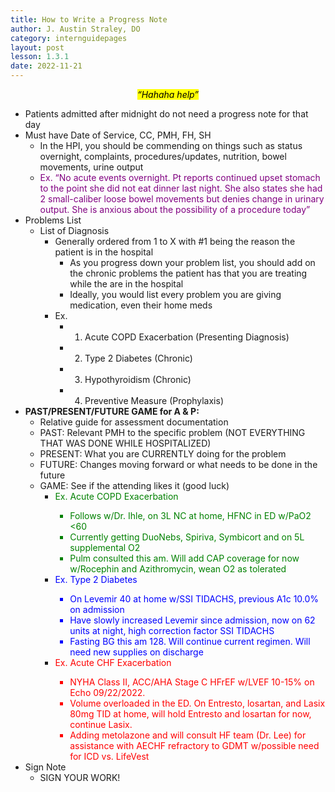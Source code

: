 ```yaml
---
title: How to Write a Progress Note
author: J. Austin Straley, DO
category: internguidepages
layout: post
lesson: 1.3.1
date: 2022-11-21
---
```


<html>
    <meta charset="UTF-8">
    <meta name="viewport" content="width=device-width, initial-scale=1">
    <link href="{{site.baseurl}}/assets/grid/bootstrap-grid.min.css" rel="stylesheet">
    <link href="{{site.baseurl}}/assets/grid/grid.css" rel="stylesheet">
    <link rel="stylesheet" href="{{site.baseurl}}/assets/gitbook/gitbook-plugin-fontsettings/website.css">
    <link rel="stylesheet" href="{{site.baseurl}}/assets/gitbook/gitbook-plugin-search-pro/search.css">
    <link rel="stylesheet" href="{{site.baseurl}}/assets/gitbook/gitbook-plugin-back-to-top-button/plugin.css">
    <link rel="stylesheet" href="{{site.baseurl}}/assets/gitbook/style.css">
    <link rel="stylesheet" href="{{site.baseurl}}/assets/gitbook/rouge/{{ site.syntax_highlighter_style | default: 'colorful' }}.css">
    <meta name="HandheldFriendly" content="true"/>
    <meta name="viewport" content="width=device-width, initial-scale=1, user-scalable=no">
    <meta name="apple-mobile-web-app-capable" content="yes">
    <meta name="apple-mobile-web-app-status-bar-style" content="black">
    <link rel="apple-touch-icon-precomposed" sizes="152x152" href="{{site.baseurl}}/assets/gitbook/images/apple-touch-icon-precomposed-152.png">
    <link rel="shortcut icon" href="{{site.baseurl}}/{{site.favicon_path}}" type="image/x-icon">
</html>

 *<center><mark>“Hahaha help”</mark></center>*

- Patients admitted after midnight do not need a progress note for that day
- Must have Date of Service, CC, PMH, FH, SH
	- In the HPI, you should be commending on things such as status overnight, complaints, procedures/updates, nutrition, bowel movements, urine output<br>
	- <span style ="color:purple;">Ex. “No acute events overnight. Pt reports continued upset stomach to the point she did not eat dinner last night. She also states she had 2 small-caliber loose bowel movements but denies change in urinary output. She is anxious about the possibility of a procedure today”</span>
- Problems List
	-  List of Diagnosis
		- Generally ordered from 1 to X with #1 being the reason the patient is in the hospital
			- As you progress down your problem list, you should add on the chronic problems the patient has that you are treating while the are in the hospital
			- Ideally, you would list every problem you are giving medication, even their home meds
		- Ex. 
			- 1) Acute COPD Exacerbation (Presenting Diagnosis)
			- 2) Type 2 Diabetes (Chronic)
			- 3) Hypothyroidism (Chronic)
			- 4) Preventive Measure (Prophylaxis)
- **PAST/PRESENT/FUTURE GAME for A & P:**
	- Relative guide for assessment documentation
	- PAST: Relevant PMH to the specific problem (NOT EVERYTHING THAT WAS DONE WHILE HOSPITALIZED)
	- PRESENT: What you are CURRENTLY doing for the problem
	- FUTURE: Changes moving forward or what needs to be done in the future
	- GAME: See if the attending likes it (good luck)<br>
		- <span style ="color:green;">Ex. Acute COPD Exacerbation
			- Follows w/Dr. Ihle, on 3L NC at home, HFNC in ED w/PaO2 <60
			- Currently getting DuoNebs, Spiriva, Symbicort and on 5L supplemental O2
			- Pulm consulted this am. Will add CAP coverage for now w/Rocephin and Azithromycin, wean O2 as tolerated</span><br>
		- <span style ="color:blue;">Ex. Type 2 Diabetes
			- On Levemir 40 at home w/SSI TIDACHS, previous A1c 10.0% on admission
			- Have slowly increased Levemir since admission, now on 62 units at night, high correction factor SSI TIDACHS
			- Fasting BG this am 128. Will continue current regimen. Will need new supplies on discharge</span><br>
		- <span style ="color:red;">Ex. Acute CHF Exacerbation
			- NYHA Class II, ACC/AHA Stage C HFrEF w/LVEF 10-15% on Echo 09/22/2022.
			- Volume overloaded in the ED. On Entresto, losartan, and Lasix 80mg TID at home, will hold Entresto and losartan for now, continue Lasix.
			- Adding metolazone and will consult HF team (Dr. Lee) for assistance with AECHF refractory to GDMT w/possible need for ICD vs. LifeVest</span><br>
- Sign Note
	- SIGN YOUR WORK!
